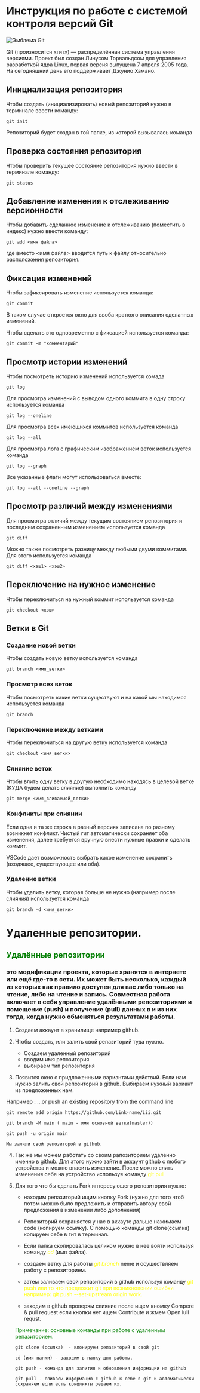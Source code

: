 # **Инструкция по работе с системой контроля версий Git**

![Эмблема Git](git.jpg)

Git (произносится «гит») — распределённая система управления версиями. Проект был создан Линусом Торвальдсом для управления разработкой ядра Linux, первая версия выпущена 7 апреля 2005 года. На сегодняшний день его поддерживает Джунио Хамано.

## Инициализация репозитория

Чтобы создать (инициализировать) новый репозиторий нужно в терминале ввести команду:

    git init

Репозиторий будет создан в той папке, из которой вызывалась команда

## Проверка состояния репозитория

Чтобы проверить текущее состояние репозитория нужно ввести в терминале команду:

    git status

## Добавление изменения к отслеживанию версионности

Чтобы добавить сделанное изменение к отслеживанию (поместить в индекс) нужно ввести команду:

    git add <имя файла>

где вместо <имя файла> вводится путь к файлу относительно расположения репозитория.

## Фиксация изменений

Чтобы зафиксировать изменение используется команда:

    git commit

В таком случае откроется окно для ввоба краткого описания сделанных изменений.

Чтобы сделать это одновременно с фиксацией используется команда:

    git commit -m "комментарий"

## Просмотр истории изменений

Чтобы посмотреть историю изменений используется комада

    git log

Для просмотра изменений с выводом одного коммита в одну строку используется команда

    git log --oneline

Для просмотра всех имеющихся коммитов используется команда

    git log --all

Для просмотра лога с графическим изображением веток используется команда

    git log --graph

Все указанные флаги могут использоваться вместе:

    git log --all --oneline --graph

## Просмотр различий между изменениями

Для просмотра отличий между текущим состоянием репозитория и последним сохраненным изменением используется команда

    git diff

Можно также посмотреть разницу между любыми двуми коммитами. Для этого используется команда

    git diff <хэш1> <хэш2>

## Переключение на нужное изменение

Чтобы переключиться на нужный коммит используется команда

    git checkout <хэш>

## Ветки в Git

### Создание новой ветки

Чтобы создать новую ветку используется команда

    git branch <имя_ветки>

### Просмотр всех веток

Чтобы посмотреть какие ветки существуют и на какой мы находимся используется команда

    git branch

### Переключение между ветками

Чтобы переключиться на другую ветку используется команда

    git checkout <имя_ветки>

### Слияние веток

Чтобы влить одну ветку в другую необходимо находясь в целевой ветке (КУДА будем делать слияние) выполнить команду

    git merge <имя_вливаемой_ветки>

### Конфликты при слиянии

Если одна и та же строка в разный версиях записана по разному возникнет конфликт.
Чистый гит автоматически сохраняет оба изменения, далее требуется вручную внести нужные правки и сделать коммит.

VSСode дает возможность выбрать какое изменение сохранить (входящее, существующее или оба).

### Удаление ветки

Чтобы удалить ветку, которая больше не нужно (например после слияния) используется команда

    git branch -d <имя_ветки>

# Удаленные репозитории.

## <span style="color:green">Удалённые репозитории

 ### это модификации проекта, которые хранятся в интернете или ещё где-то в сети. Их может быть несколько, каждый из которых как правило доступен для вас либо только на чтение, либо на чтение и запись. Совместная работа включает в себя управление удалёнными репозиториями и помещение (push) и получение (pull) данных в и из них тогда, когда нужно обменяться результатами работы.
 
 1. Создаем аккаунт в хранилище например github.
 2. Чтобы создать, или залить свой репазиторий туда нужно.
    
    - Создаем удаленный репозиторий 
    - вводим имя репозитория 
    - выбираем тип репозитория 
3.  Появится окно с придложенными вариантами действий.
  Если нам нужно залить свой репозиторий в github.
  Выбираем нужный вариант из предложенных нам.
  
  Например :
    <span style="tatuscolor:green">…or push an existing repository from the command line

    git remote add origin https://github.com/Link-name/iii.git

    git branch -M main ( main - имя основной ветки(master))

    git push -u origin main

    Мы залили свой репозиторой в github.
4. Так же мы можем работать со своим рапозиторием удаленно именно в github. 
Для этого нужно зайти в аккаунт github с любого устройства и можно внасить изменение. 
После можно слить изменения себе на устройство используя команду <span style="color:yellow"> git pull   
5. Для того что бы сделать Fork интересующего репозитория нужно: 
   -  находим репазиторий ищим кнопку Fork (нужно для того чтоб потом можно было предложить и отправить автору свой предложения в изменении либо дополнения)
   - Репозиторий сохраняется у нас в аккауте дальше нажимаем code (копируем ссылку).
   С помощью команды git clone(ссылка) копируем себе в гит в терминал.
   - Если папка скопировалась целиком нужно в нее войти используя команду  *<span style="color:yellow">cd* (имя файла).
   - создаем ветку для работы _<span style="color:yellow">git branch_ neme и осуществляем работу с репозиторием.  
   - затем заливаем свой репазиторий в github используя команду <span style="color:yellow">git push или то что предложит git при возникновении ошибки например: git push --set-upstream origin work.

   - заходим в github проверям слияние после ищем кномку Compere & pull request  если кнопки нет ищем Contribute и жмем Open lull requst.

   <span style="color:green"> Примечание: основные команды при работе с удаленным репазиторием.
     
         
       git clone (ссылка)  - клонируем репазиторий в свой git
    
       cd (имя папки) - заходим в папку для работы.
    
       git push - команда для залития и обновления информации на github

       git pull - сливаем информацию с github к себе в git и автоматически сохраняем если есть конфликты решаем их.
